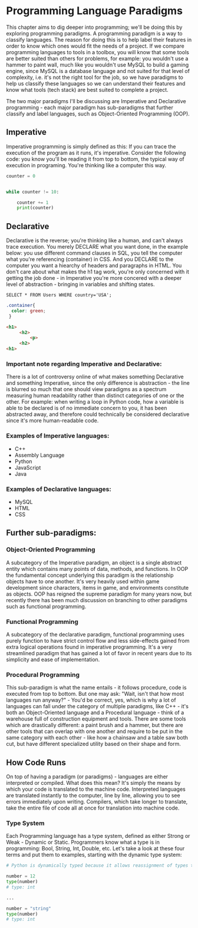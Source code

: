 # Programming Language Paradigms

This chapter aims to dig deeper into programming; we'll be doing this by exploring programming paradigms. A programming paradigm is a way to classify languages. The reason for doing this is to help label their features in order to know which ones would fit the needs of a project. If we compare programming languages to tools in a toolbox, you will know that some tools are better suited than others for problems, for example: you wouldn't use a hammer to paint wall, much like you wouldn't use MySQL to build a gaming engine, since MySQL is a database language and not suited for that level of complexity, i.e. it's not the right tool for the job, so we have paradigms to help us classify these languages so we can understand their features and know what tools (tech stack) are best suited to complete a project.

The two major paradigms I'll be discussing are Imperative and Declarative programming - each major paradigm has sub-paradigms that further classify and label languages, such as Object-Oriented Programming (OOP).




## Imperative

Imperative programming is simply defined as this: If you can trace the execution of the program as it runs, it's imperative. Consider the following code: you know you'll be reading it from top to bottom, the typical way of execution in programing. You're thinking like a computer this way.

```Python
counter = 0


while counter != 10:

    counter += 1
    print(counter)
```




## Declarative

Declarative is the reverse; you're thinking like a human, and can't always trace execution. You merely DECLARE what you want done, in the example below: you use different command clauses in SQL, you tell the computer what you're referencing (container) in CSS. And you DECLARE to the computer you want a hiearchy of headers and paragraphs in HTML. You don't care about what makes the h1 tag work, you're only concerned with it getting the job done - in Imperative you're more concered with a deeper level of abstraction - bringing in variables and shifting states.

```MySQL
SELECT * FROM Users WHERE country='USA';
```
```CSS
.container{
  color: green;
 }
 ```
 ```HTML
 <h1>
      <h2>
          <p>
      <h2>
 <h1>
 ```

### Important note regarding Imperative and Declarative:

There is a lot of controversy online of what makes something Declarative and something Imperative, since the only difference is abstraction - the line is blurred so much that one should view paradigms as a spectrum measuring human readability rather than distinct categories of one or the other. For example: when writing a loop in Python code, how a variable is able to be declared is of no immediate concern to you, it has been abstracted away, and therefore could technically be considered declarative since it's more human-readable code.

### Examples of Imperative languages:
   
   * C++
   * Assembly Language
   * Python
   * JavaScript
   * Java

### Examples of Declarative languages:
   
   * MySQL
   * HTML
   * CSS


## Further sub-paradigms:


### Object-Oriented Programming

A subcategory of the Imperative paradigm, an object is a single abstract entity which contains many points of data, methods, and functions. In OOP the fundamental concept underlying this paradigm is the relationship objects have to one another. It's very heavily used within game development since characters, items in game, and environments constitute as objects. OOP has reigned the supreme paradigm for many years now, but recently there has been much discussion on branching to other paradigms such as functional programming.

### Functional Programming

A subcategory of the declarative paradigm, functional programming uses purely function to have strict control flow and less side-effects gained from extra logical operations found in imperative programming. It's a very streamlined paradigm that has gained a lot of favor in recent years due to its simplicity and ease of implementation.


### Procedural Programming

This sub-paradigm is what the name entails - it follows procedure, code is executed from top to bottom. But one may ask: "Wait, isn't that how most languages run anyway?" - You'd be correct, yes, which is why a lot of languages can fall under the category of multiple paradigms, like C++ - it's both an Object-Oriented language and a Procedural language - think of a warehouse full of construction equipment and tools. There are some tools which are drastically different: a paint brush and a hammer, but there are other tools that can overlap with one another and require to be put in the same category with each other - like how a chainsaw and a table saw both cut, but have different specialized utility based on their shape and form.
   
   
## How Code Runs

On top of having a paradigm (or paradigms) - languages are either interpreted or compiled. What does this mean? It's simply the means by which your code is translated to the machine code. Interpreted languages are translated instantly to the computer, line by line, allowing you to see errors immediately upon writing. Compilers, which take longer to translate, take the entire file of code all at once for translation into machine code.

### Type System

Each Programming language has a type system, defined as either Strong or Weak - Dynamic or Static. Programmers know what a type is in programming: Bool, String, Int, Double, etc. Let's take a look at these four terms and put them to examples, starting with the dynamic type system:

```Python
# Python is dynamically typed because it allows reassignment of types throughout the life of the program.

number = 12
type(number)
# type: int

...

number = "string"
type(number)
# type: int
```

